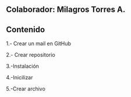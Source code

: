 

## Colaborador: Milagros Torres A.

## Contenido
1.- Crear un mail en GitHub

2.- Crear repositorio

3.-Instalación

4.-Inicilizar

5.-Crear archivo
